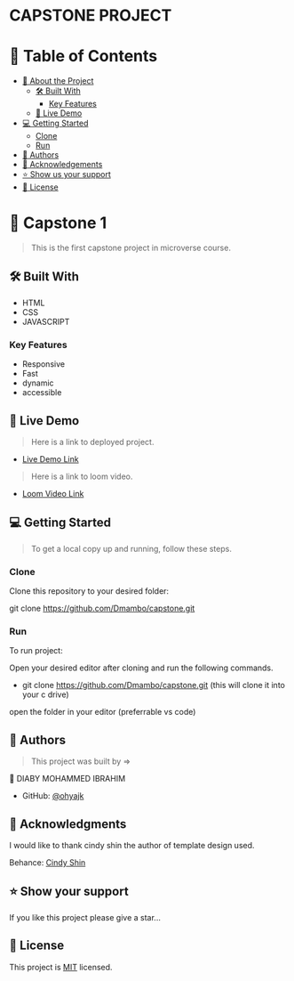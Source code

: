 # CAPSTONE PROJECT

<!-- TABLE OF CONTENTS -->

# 📗 Table of Contents

- [📖 About the Project](#about-project)
  - [🛠 Built With](#built-with)
    - [Key Features](#key-features)
  - [🚀 Live Demo](#live-demo)
- [💻 Getting Started](#getting-started)
  - [Clone](#clone)
  - [Run](#run)
- [👥 Authors](#authors)
- [🙏 Acknowledgements](#acknowledgements)
- [⭐️ Show us your support](#support)
- [📝 License](#license)

<!-- PROJECT DESCRIPTION -->

# 📖 Capstone 1 

> This is the first capstone project in microverse course.

## 🛠 Built With 
- HTML
- CSS
- JAVASCRIPT

<!-- Features -->

### Key Features <a name="key-features"></a>

- Responsive 
- Fast
- dynamic
- accessible

<!-- LIVE DEMO -->

## 🚀 Live Demo <a name="live-demo"></a>

> Here is a link to deployed project.

- [Live Demo Link](https://dmambo.github.io/capstone/)

> Here is a link to loom video.

- [Loom Video Link]()


<!-- GETTING STARTED -->

## 💻 Getting Started


> To get a local copy up and running, follow these steps.

### Clone

Clone this repository to your desired folder:

  git clone https://github.com/Dmambo/capstone.git




### Run 

To run project:

  Open your desired editor after cloning and run the following commands.

- git clone https://github.com/Dmambo/capstone.git
(this will clone it into your c drive)

open the folder in your editor (preferrable vs code)

<!-- AUTHORS -->

## 👥 Authors

> This project was built by =>

👤 DIABY MOHAMMED IBRAHIM

- GitHub: [@ohyajk](https://github.com/Dmambo)

<!-- ACKNOWLEDGEMENTS -->

## 🙏 Acknowledgments 

I would like to thank cindy shin the author of template design used.

Behance: [Cindy Shin](https://www.behance.net/gallery/29845175/CC-Global-Summit-2015)




<!-- SUPPORT -->

## ⭐️ Show your support 

If you like this project please give a star...


<!-- LICENSE -->

## 📝 License <a name="license"></a>

This project is [MIT](./mit.md) licensed.